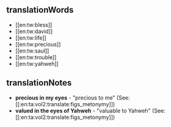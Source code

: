 ## translationWords

* [[en:tw:bless]]
* [[en:tw:david]]
* [[en:tw:life]]
* [[en:tw:precious]]
* [[en:tw:saul]]
* [[en:tw:trouble]]
* [[en:tw:yahweh]]

## translationNotes

* **precious in my eyes** - "precious to me" (See: [[:en:ta:vol2:translate:figs_metonymy]])
* **valued in the eyes of Yahweh** - "valuable to Yahweh" (See: [[:en:ta:vol2:translate:figs_metonymy]])
